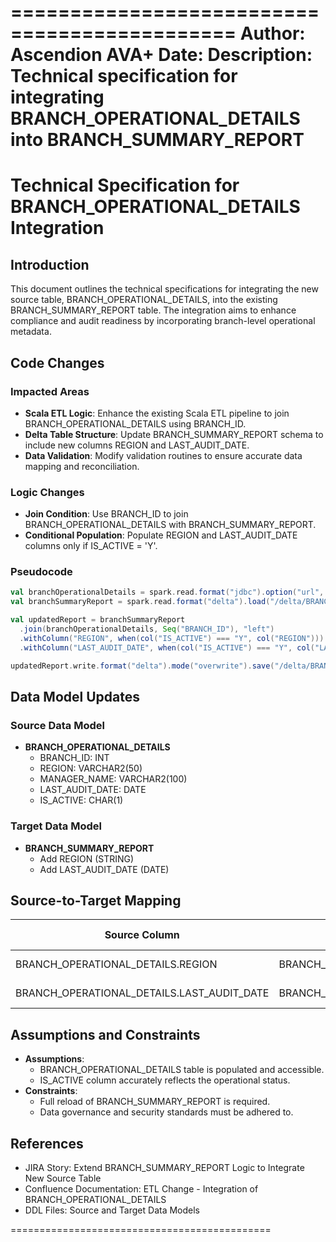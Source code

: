 =============================================
Author: Ascendion AVA+
Date: 
Description: Technical specification for integrating BRANCH_OPERATIONAL_DETAILS into BRANCH_SUMMARY_REPORT
=============================================

# Technical Specification for BRANCH_OPERATIONAL_DETAILS Integration

## Introduction
This document outlines the technical specifications for integrating the new source table, BRANCH_OPERATIONAL_DETAILS, into the existing BRANCH_SUMMARY_REPORT table. The integration aims to enhance compliance and audit readiness by incorporating branch-level operational metadata.

## Code Changes
### Impacted Areas
- **Scala ETL Logic**: Enhance the existing Scala ETL pipeline to join BRANCH_OPERATIONAL_DETAILS using BRANCH_ID.
- **Delta Table Structure**: Update BRANCH_SUMMARY_REPORT schema to include new columns REGION and LAST_AUDIT_DATE.
- **Data Validation**: Modify validation routines to ensure accurate data mapping and reconciliation.

### Logic Changes
- **Join Condition**: Use BRANCH_ID to join BRANCH_OPERATIONAL_DETAILS with BRANCH_SUMMARY_REPORT.
- **Conditional Population**: Populate REGION and LAST_AUDIT_DATE columns only if IS_ACTIVE = 'Y'.

### Pseudocode
```scala
val branchOperationalDetails = spark.read.format("jdbc").option("url", jdbcUrl).option("dbtable", "BRANCH_OPERATIONAL_DETAILS").load()
val branchSummaryReport = spark.read.format("delta").load("/delta/BRANCH_SUMMARY_REPORT")

val updatedReport = branchSummaryReport
  .join(branchOperationalDetails, Seq("BRANCH_ID"), "left")
  .withColumn("REGION", when(col("IS_ACTIVE") === "Y", col("REGION")))
  .withColumn("LAST_AUDIT_DATE", when(col("IS_ACTIVE") === "Y", col("LAST_AUDIT_DATE")))

updatedReport.write.format("delta").mode("overwrite").save("/delta/BRANCH_SUMMARY_REPORT")
```

## Data Model Updates
### Source Data Model
- **BRANCH_OPERATIONAL_DETAILS**
  - BRANCH_ID: INT
  - REGION: VARCHAR2(50)
  - MANAGER_NAME: VARCHAR2(100)
  - LAST_AUDIT_DATE: DATE
  - IS_ACTIVE: CHAR(1)

### Target Data Model
- **BRANCH_SUMMARY_REPORT**
  - Add REGION (STRING)
  - Add LAST_AUDIT_DATE (DATE)

## Source-to-Target Mapping
| Source Column                     | Target Column                     | Transformation Rule                  |
|-----------------------------------|-----------------------------------|---------------------------------------|
| BRANCH_OPERATIONAL_DETAILS.REGION | BRANCH_SUMMARY_REPORT.REGION      | Populate if IS_ACTIVE = 'Y'          |
| BRANCH_OPERATIONAL_DETAILS.LAST_AUDIT_DATE | BRANCH_SUMMARY_REPORT.LAST_AUDIT_DATE | Populate if IS_ACTIVE = 'Y' |

## Assumptions and Constraints
- **Assumptions**:
  - BRANCH_OPERATIONAL_DETAILS table is populated and accessible.
  - IS_ACTIVE column accurately reflects the operational status.
- **Constraints**:
  - Full reload of BRANCH_SUMMARY_REPORT is required.
  - Data governance and security standards must be adhered to.

## References
- JIRA Story: Extend BRANCH_SUMMARY_REPORT Logic to Integrate New Source Table
- Confluence Documentation: ETL Change - Integration of BRANCH_OPERATIONAL_DETAILS
- DDL Files: Source and Target Data Models

=============================================